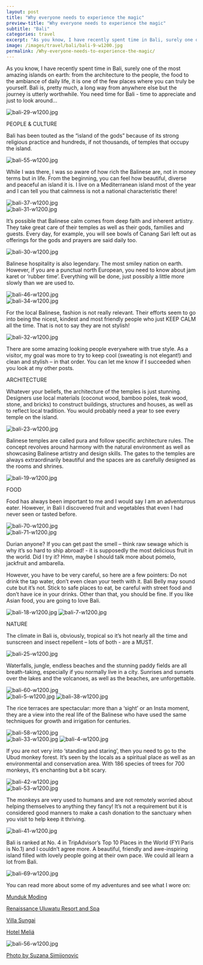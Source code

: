 ```yaml
---
layout: post
title: "Why everyone needs to experience the magic"
preview-title: "Why everyone needs to experience the magic"
subtitle: "Bali"
categories: travel
excerpt: "As you know, I have recently spent time in Bali, surely one of the most amazing islands on earth: from the architecture to the people, the food to the ambiance of daily life" 
image: /images/travel/bali/bali-9-w1200.jpg
permalink: /Why-everyone-needs-to-experience-the-magic/
---
```

As you know, I have recently spent time in Bali, surely one of the most amazing islands on earth: from the architecture to the people, the food to the ambiance of daily life, it is one of the few places where you can truly be yourself. Bali is, pretty much, a long way from anywhere else but the journey is utterly worthwhile. You need time for Bali - time to appreciate and just to look around... 

<img src="{{ '/images/travel/bali/bali-29-w1200.jpg' | prepend: SourceUrl }}" alt="bali-29-w1200.jpg">

PEOPLE & CULTURE

Bali has been touted as the “island of the gods” because of its strong religious practice and hundreds, if not thousands, of temples that occupy the island.

<img src="{{ '/images/travel/bali/bali-55-w1200.jpg' | prepend: SourceUrl }}" alt="bali-55-w1200.jpg">

<div class="row no-gutters">
    <div class="col-md-6 col-sm-12">
        <div class="post-left-image" style="background: url(../images/travel/bali/bali-26-w1200.jpg) no-repeat; background-size: cover; margin-right: 0.5rem; max-height: 800px !important"></div>
    </div>
    <div class="col-md-6 col-sm-12">
        <div class="post-right-image" style="background: url(../images/travel/bali/bali-39-w1200.jpg) no-repeat; background-size: cover; margin-left: 0.5rem; max-height: 800px !important"></div>
    </div>
</div>

While I was there, I was so aware of how rich the Balinese are, not in money terms but in life. From the beginning, you can feel how beautiful, diverse and peaceful an island it is. I live on a Mediterranean island most of the year and I can tell you that calmness is not a national characteristic there! 

<img src="{{ '/images/travel/bali/bali-37-w1200.jpg' | prepend: SourceUrl }}" alt="bali-37-w1200.jpg">

<div class="row no-gutters">
    <div class="col-md-6 col-sm-12">
        <div class="post-left-image" style="background: url(../images/travel/bali/bali-48-w1200.jpg) no-repeat; background-size: cover; margin-right: 0.5rem; max-height: 800px !important"></div>
    </div>
    <div class="col-md-6 col-sm-12">
        <div class="post-right-image" style="background: url(../images/travel/bali/bali-44-w1200.jpg) no-repeat; background-size: cover; margin-left: 0.5rem; max-height: 800px !important"></div>
    </div>
</div>

<img src="{{ '/images/travel/bali/bali-31-w1200.jpg' | prepend: SourceUrl }}" alt="bali-31-w1200.jpg">
 
It’s possible that Balinese calm comes from deep faith and inherent artistry. They take great care of their temples as well as their gods, families and guests. Every day, for example, you will see bowls of Canang Sari left out as offerings for the gods and prayers are said daily too.

<img src="{{ '/images/travel/bali/bali-30-w1200.jpg' | prepend: SourceUrl }}" alt="bali-30-w1200.jpg">

<div class="row no-gutters">
    <div class="col-md-6 col-sm-12">
        <div class="post-left-image" style="background: url(../images/travel/bali/bali-45-w1200.jpg) no-repeat; background-size: cover; margin-right: 0.5rem; max-height: 800px !important"></div>
    </div>
    <div class="col-md-6 col-sm-12">
        <div class="post-right-image" style="background: url(../images/travel/bali/bali-3-w1200.jpg) no-repeat; background-size: cover; margin-left: 0.5rem; max-height: 800px !important"></div>
    </div>
</div>

Balinese hospitality is also legendary. The most smiley nation on earth. However, if you are a punctual north European, you need to know about jam karet or ‘rubber time’. Everything will be done, just possibly a little more slowly than we are used to.

<img src="{{ '/images/travel/bali/bali-46-w1200.jpg' | prepend: SourceUrl }}" alt="bali-46-w1200.jpg">

<div class="row no-gutters">
    <div class="col-md-6 col-sm-12">
        <div class="post-left-image" style="background: url(../images/travel/bali/bali-35-w1200.jpg) no-repeat; background-size: cover; margin-right: 0.5rem; max-height: 800px !important"></div>
    </div>
    <div class="col-md-6 col-sm-12">
        <div class="post-right-image" style="background: url(../images/travel/bali/bali-36-w1200.jpg) no-repeat; background-size: cover; margin-left: 0.5rem; max-height: 800px !important"></div>
    </div>
</div>

<img src="{{ '/images/travel/bali/bali-34-w1200.jpg' | prepend: SourceUrl }}" alt="bali-34-w1200.jpg">

For the local Balinese, fashion is not really relevant. Their efforts seem to go into being the nicest, kindest and most friendly people who just KEEP CALM all the time. That is not to say they are not stylish!

<img src="{{ '/images/travel/bali/bali-32-w1200.jpg' | prepend: SourceUrl }}" alt="bali-32-w1200.jpg">

There are some amazing looking people everywhere with true style. As a visitor, my goal was more to try to keep cool (sweating is not elegant!) and clean and stylish – in that order. You can let me know if I succeeded when you look at my other posts.

<div class="row no-gutters">
    <div class="col-md-6 col-sm-12">
        <div class="post-left-image" style="background: url(../images/travel/bali/bali-64a-w1200.jpg) no-repeat; background-size: cover; margin-right: 0.5rem; max-height: 800px !important"></div>
    </div>
    <div class="col-md-6 col-sm-12">
        <div class="post-right-image" style="background: url(../images/travel/bali/bali-61-w1200.jpg) no-repeat; background-size: cover; margin-left: 0.5rem; max-height: 800px !important"></div>
    </div>
</div>

ARCHITECTURE

Whatever your beliefs, the architecture of the temples is just stunning. 
Designers use local materials (coconut wood, bamboo poles, teak wood, stone, and bricks) to construct buildings, structures and houses, as well as to reflect local tradition. You would probably need a year to see every temple on the island.

<div class="row no-gutters">
    <div class="col-md-6 col-sm-12">
        <div class="post-left-image" style="background: url(../images/travel/bali/bali-68-w1200.jpg) no-repeat; background-size: cover; margin-right: 0.5rem; max-height: 800px !important"></div>
    </div>
    <div class="col-md-6 col-sm-12">
        <div class="post-right-image" style="background: url(../images/travel/bali/bali-62-w1200.jpg) no-repeat; background-size: cover; margin-left: 0.5rem; max-height: 800px !important"></div>
    </div>
</div>

<img src="{{ '/images/travel/bali/bali-23-w1200.jpg' | prepend: SourceUrl }}" alt="bali-23-w1200.jpg">

<div class="row no-gutters">
    <div class="col-md-6 col-sm-12">
        <div class="post-left-image" style="background: url(../images/travel/bali/bali-17-w1200.jpg) no-repeat; background-size: cover; margin-right: 0.5rem; max-height: 800px !important"></div>
    </div>
    <div class="col-md-6 col-sm-12">
        <div class="post-right-image" style="background: url(../images/travel/bali/bali-22-w1200.jpg) no-repeat; background-size: cover; margin-left: 0.5rem; max-height: 800px !important"></div>
    </div>
</div>

Balinese temples are called pura and follow specific architecture rules. The concept revolves around harmony with the natural environment as well as showcasing Balinese artistry and design skills. The gates to the temples are always extraordinarily beautiful and the spaces are as carefully designed as the rooms and shrines.

<img src="{{ '/images/travel/bali/bali-19-w1200.jpg' | prepend: SourceUrl }}" alt="bali-19-w1200.jpg">

FOOD 

Food has always been important to me and I would say I am an adventurous eater. However, in Bali I discovered fruit and vegetables that even I had never seen or tasted before.

<img src="{{ '/images/travel/bali/bali-70-w1200.jpg' | prepend: SourceUrl }}" alt="bali-70-w1200.jpg">

<div class="row no-gutters">
    <div class="col-md-6 col-sm-12">
        <div class="post-left-image" style="background: url(../images/travel/bali/bali-66-w1200.jpg) no-repeat; background-size: cover; margin-right: 0.5rem; max-height: 800px !important"></div>
    </div>
    <div class="col-md-6 col-sm-12">
        <div class="post-right-image" style="background: url(../images/travel/bali/bali-14-w1200.jpg) no-repeat; background-size: cover; margin-left: 0.5rem; max-height: 800px !important"></div>
    </div>
</div>

<img src="{{ '/images/travel/bali/bali-71-w1200.jpg' | prepend: SourceUrl }}" alt="bali-71-w1200.jpg">

Durian anyone? If you can get past the smell – think raw sewage which is why it’s so hard to ship abroad! - it is supposedly the most delicious fruit in the world. Did I try it? Hmn, maybe I should talk more about pomelo, jackfruit and ambarella.

<div class="row no-gutters">
    <div class="col-md-6 col-sm-12">
        <div class="post-left-image" style="background: url(../images/travel/bali/bali-12-w1200.jpg) no-repeat; background-size: cover; margin-right: 0.5rem; max-height: 800px !important"></div>
    </div>
    <div class="col-md-6 col-sm-12">
        <div class="post-right-image" style="background: url(../images/travel/bali/bali-13-w1200.jpg) no-repeat; background-size: cover; margin-left: 0.5rem; max-height: 800px !important"></div>
    </div>
</div>

However, you have to be very careful, so here are a few pointers: Do not drink the tap water, don’t even clean your teeth with it. Bali Belly may sound cute but it’s not. Stick to safe places to eat, be careful with street food and don’t have ice in your drinks. Other than that, you should be fine. If you like Asian food, you are going to love Bali.

<img src="{{ '/images/travel/bali/bali-18-w1200.jpg' | prepend: SourceUrl }}" alt="bali-18-w1200.jpg">

<img src="{{ '/images/travel/bali/bali-7-w1200.jpg' | prepend: SourceUrl }}" alt="bali-7-w1200.jpg">

NATURE

The climate in Bali is, obviously, tropical so it’s hot nearly all the time and sunscreen and insect repellent – lots of both - are a MUST.

<img src="{{ '/images/travel/bali/bali-25-w1200.jpg' | prepend: SourceUrl }}" alt="bali-25-w1200.jpg">

<div class="row no-gutters">
    <div class="col-md-6 col-sm-12">
        <div class="post-left-image" style="background: url(../images/travel/bali/bali-24-w1200.jpg) no-repeat; background-size: cover; margin-right: 0.5rem; max-height: 800px !important"></div>
    </div>
    <div class="col-md-6 col-sm-12">
        <div class="post-right-image" style="background: url(../images/travel/bali/bali-20-w1200.jpg) no-repeat; background-size: cover; margin-left: 0.5rem; max-height: 800px !important"></div>
    </div>
</div>

<div class="row no-gutters">
    <div class="col-md-6 col-sm-12">
        <div class="post-left-image" style="background: url(../images/travel/bali/bali-43-w1200.jpg) no-repeat; background-size: cover; margin-right: 0.5rem; max-height: 800px !important"></div>
    </div>
    <div class="col-md-6 col-sm-12">
        <div class="post-right-image" style="background: url(../images/travel/bali/bali-47a-w1200.jpg) no-repeat; background-size: cover; margin-left: 0.5rem; max-height: 800px !important"></div>
    </div>
</div>

Waterfalls, jungle, endless beaches and the stunning paddy fields are all breath-taking, especially if you normally live in a city. Sunrises and sunsets over the lakes and the volcanoes, as well as the beaches, are unforgettable.

<img src="{{ '/images/travel/bali/bali-60-w1200.jpg' | prepend: SourceUrl }}" alt="bali-60-w1200.jpg">

<div class="row no-gutters">
    <div class="col-md-6 col-sm-12">
        <div class="post-left-image" style="background: url(../images/travel/bali/bali-52-w1200.jpg) no-repeat; background-size: cover; margin-right: 0.5rem; max-height: 800px !important"></div>
    </div>
    <div class="col-md-6 col-sm-12">
        <div class="post-right-image" style="background: url(../images/travel/bali/bali-59-w1200.jpg) no-repeat; background-size: cover; margin-left: 0.5rem; max-height: 800px !important"></div>
    </div>
</div>

<img src="{{ '/images/travel/bali/bali-5-w1200.jpg' | prepend: SourceUrl }}" alt="bali-5-w1200.jpg">

<img src="{{ '/images/travel/bali/bali-38-w1200.jpg' | prepend: SourceUrl }}" alt="bali-38-w1200.jpg">

The rice terraces are spectacular: more than a ‘sight’ or an Insta moment, they are a view into the real life of the Balinese who have used the same techniques for growth and irrigation for centuries.

<img src="{{ '/images/travel/bali/bali-58-w1200.jpg' | prepend: SourceUrl }}" alt="bali-58-w1200.jpg">

<div class="row no-gutters">
    <div class="col-md-6 col-sm-12">
        <div class="post-left-image" style="background: url(../images/travel/bali/bali-28-w1200.jpg) no-repeat; background-size: cover; margin-right: 0.5rem; max-height: 800px !important"></div>
    </div>
    <div class="col-md-6 col-sm-12">
        <div class="post-right-image" style="background: url(../images/travel/bali/bali-40-w1200.jpg) no-repeat; background-size: cover; margin-left: 0.5rem; max-height: 800px !important"></div>
    </div>
</div>

<img src="{{ '/images/travel/bali/bali-33-w1200.jpg' | prepend: SourceUrl }}" alt="bali-33-w1200.jpg">

<img src="{{ '/images/travel/bali/bali-4-w1200.jpg' | prepend: SourceUrl }}" alt="bali-4-w1200.jpg">

If you are not very into ‘standing and staring’, then you need to go to the Ubud monkey forest. It’s seen by the locals as a spiritual place as well as an environmental and conservation area. With 186 species of trees for 700 monkeys, it’s enchanting but a bit scary. 

<img src="{{ '/images/travel/bali/bali-42-w1200.jpg' | prepend: SourceUrl }}" alt="bali-42-w1200.jpg">

<div class="row no-gutters">
    <div class="col-md-6 col-sm-12">
        <div class="post-left-image" style="background: url(../images/travel/bali/bali-15-w1200.jpg) no-repeat; background-size: cover; margin-right: 0.5rem; max-height: 800px !important"></div>
    </div>
    <div class="col-md-6 col-sm-12">
        <div class="post-right-image" style="background: url(../images/travel/bali/bali-16a-w1200.jpg) no-repeat; background-size: cover; margin-left: 0.5rem; max-height: 800px !important"></div>
    </div>
</div>

<img src="{{ '/images/travel/bali/bali-53-w1200.jpg' | prepend: SourceUrl }}" alt="bali-53-w1200.jpg">

The monkeys are very used to humans and are not remotely worried about helping themselves to anything they fancy! It’s not a requirement but it is considered good manners to make a cash donation to the sanctuary when you visit to help keep it thriving.

<img src="{{ '/images/travel/bali/bali-41-w1200.jpg' | prepend: SourceUrl }}" alt="bali-41-w1200.jpg">

Bali is ranked at No. 4 in TripAdvisor’s Top 10 Places in the World (FYI Paris is No.1) and I couldn’t agree more. A beautiful, friendly and awe-inspiring island filled with lovely people going at their own pace. We could all learn a lot from Bali.

<div class="row no-gutters">
    <div class="col-md-6 col-sm-12">
        <div class="post-left-image" style="background: url(../images/travel/bali/bali-2-w1200.jpg) no-repeat; background-size: cover; margin-right: 0.5rem; max-height: 800px !important"></div>
    </div>
    <div class="col-md-6 col-sm-12">
        <div class="post-right-image" style="background: url(../images/travel/bali/bali-6-w1200.jpg) no-repeat; background-size: cover; margin-left: 0.5rem; max-height: 800px !important"></div>
    </div>
</div>

<img src="{{ '/images/travel/bali/bali-69-w1200.jpg' | prepend: SourceUrl }}" alt="bali-69-w1200.jpg">

<div class="row no-gutters">
    <div class="col-md-6 col-sm-12">
        <div class="post-left-image" style="background: url(../images/travel/bali/bali-65-w1200.jpg) no-repeat; background-size: cover; margin-right: 0.5rem; max-height: 800px !important"></div>
    </div>
    <div class="col-md-6 col-sm-12">
        <div class="post-right-image" style="background: url(../images/travel/bali/bali-9-w1200.jpg) no-repeat; background-size: cover; margin-left: 0.5rem; max-height: 800px !important"></div>
    </div>
</div>

You can read more about some of my adventures and see what I wore on:

<a href="https://nenakay.com/Hill-Station-Hideaway-at-Munduk-Moding/" target="_blank">Munduk Moding</a>

<a href="https://nenakay.com/Great-times-at-Renaissance-Uluwatu-Bali-Resort-and-Spa/" target="_blank">Renaissance Uluwatu Resort and Spa</a>

<a href="https://nenakay.com/Jungle-vibes-at-Villa-Sungai/" target="_blank">Villa Sungai</a>

<a href="https://nenakay.com/Melia-Magic-an-out-of-this-world-experience-in-Bali/" target="_blank">Hotel Meliá</a>

<img src="{{ '/images/travel/bali/bali-56-w1200.jpg' | prepend: SourceUrl }}" alt="bali-56-w1200.jpg">

<a href="https://www.instagram.com/simisu__/" target="_blank">Photo by Suzana Simijonovic</a>